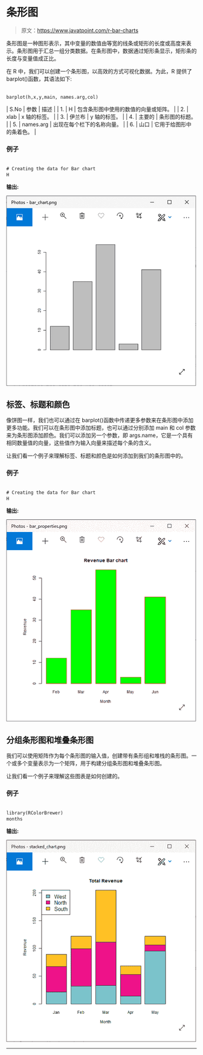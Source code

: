 # 条形图

> 原文：<https://www.javatpoint.com/r-bar-charts>

条形图是一种图形表示，其中变量的数值由等宽的线条或矩形的长度或高度来表示。条形图用于汇总一组分类数据。在条形图中，数据通过矩形条显示，矩形条的长度与变量值成正比。

在 R 中，我们可以创建一个条形图，以高效的方式可视化数据。为此，R 提供了 barplot()函数，其语法如下:

```

barplot(h,x,y,main, names.arg,col)

```

| S.No | 参数 | 描述 |
| 1. | H | 包含条形图中使用的数值的向量或矩阵。 |
| 2. | xlab | x 轴的标签。 |
| 3. | 伊兰布 | y 轴的标签。 |
| 4. | 主要的 | 条形图的标题。 |
| 5. | names.arg | 出现在每个栏下的名称向量。 |
| 6. | 山口 | 它用于给图形中的条着色。 |

### 例子

```

# Creating the data for Bar chart
H
```

**输出:**

![R Bar Charts](img/28bbda0ba6d1207b1e149aa7e18e2c83.png)

## 标签、标题和颜色

像饼图一样，我们也可以通过在 barplot()函数中传递更多参数来在条形图中添加更多功能。我们可以在条形图中添加标题，也可以通过分别添加 main 和 col 参数来为条形图添加颜色。我们可以添加另一个参数，即 args.name，它是一个具有相同数量值的向量，这些值作为输入向量来描述每个条的含义。

让我们看一个例子来理解标签、标题和颜色是如何添加到我们的条形图中的。

### 例子

```

# Creating the data for Bar chart
H 
```

**输出:**

![R Bar Charts](img/5088c62d5f946aa577ae0b3c9dadec98.png)

## 分组条形图和堆叠条形图

我们可以使用矩阵作为每个条形图的输入值，创建带有条形组和堆栈的条形图。一个或多个变量表示为一个矩阵，用于构建分组条形图和堆叠条形图。

让我们看一个例子来理解这些图表是如何创建的。

### 例子

```

library(RColorBrewer)
months 
```

**输出:**

![R Bar Charts](img/e0772a468ae87bd2fb29f643766f7590.png)

* * *